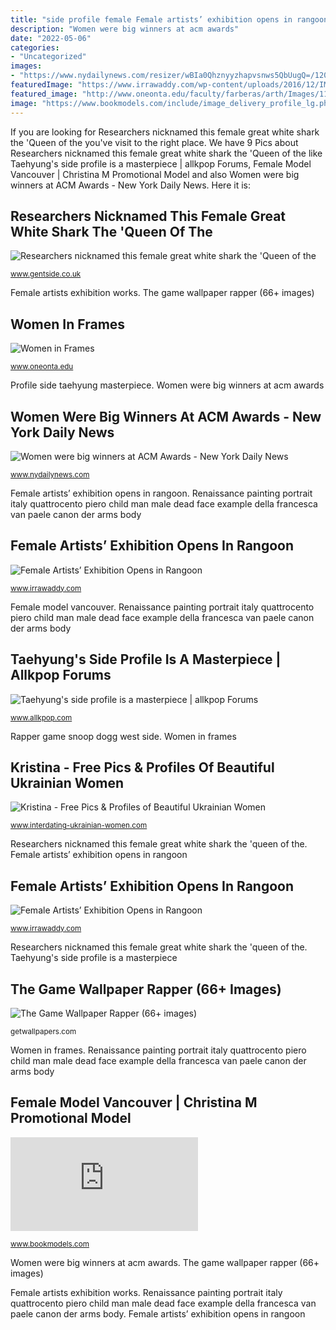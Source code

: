 ```yaml
---
title: "side profile female Female artists’ exhibition opens in rangoon"
description: "Women were big winners at acm awards"
date: "2022-05-06"
categories:
- "Uncategorized"
images:
- "https://www.nydailynews.com/resizer/wBIa0Qhznyyzhapvsnws5QbUugQ=/1200x0/top/arc-anglerfish-arc2-prod-tronc.s3.amazonaws.com/public/TQ6VRQSKJ7YLU2P6NCSHKU6UTM.jpg"
featuredImage: "https://www.irrawaddy.com/wp-content/uploads/2016/12/IMG_6587-a.jpg"
featured_image: "http://www.oneonta.edu/faculty/farberas/arth/Images/110images/sl5images/Piero_DoublePort.jpg"
image: "https://www.bookmodels.com/include/image_delivery_profile_lg.php?id=134566_LG_01.jpg"
---
```


If you are looking for Researchers nicknamed this female great white shark the &#039;Queen of the you've visit to the right place. We have 9 Pics about Researchers nicknamed this female great white shark the &#039;Queen of the like Taehyung&#039;s side profile is a masterpiece | allkpop Forums, Female Model Vancouver | Christina M Promotional Model and also Women were big winners at ACM Awards - New York Daily News. Here it is:

## Researchers Nicknamed This Female Great White Shark The &#039;Queen Of The

![Researchers nicknamed this female great white shark the &#039;Queen of the](https://img.gentside.co.uk/s3/frgsv/1280/animal/default_2020-10-07_aa291668-95cd-420e-bd0d-2cf069c872b7.jpeg "Female artists’ exhibition opens in rangoon")

<small>www.gentside.co.uk</small>

Female artists exhibition works. The game wallpaper rapper (66+ images)

## Women In Frames

![Women in Frames](http://www.oneonta.edu/faculty/farberas/arth/Images/110images/sl5images/Piero_DoublePort.jpg "Women were big winners at acm awards")

<small>www.oneonta.edu</small>

Profile side taehyung masterpiece. Women were big winners at acm awards

## Women Were Big Winners At ACM Awards - New York Daily News

![Women were big winners at ACM Awards - New York Daily News](https://www.nydailynews.com/resizer/wBIa0Qhznyyzhapvsnws5QbUugQ=/1200x0/top/arc-anglerfish-arc2-prod-tronc.s3.amazonaws.com/public/TQ6VRQSKJ7YLU2P6NCSHKU6UTM.jpg "Female model vancouver")

<small>www.nydailynews.com</small>

Female artists’ exhibition opens in rangoon. Renaissance painting portrait italy quattrocento piero child man male dead face example della francesca van paele canon der arms body

## Female Artists’ Exhibition Opens In Rangoon

![Female Artists’ Exhibition Opens in Rangoon](https://www.irrawaddy.com/wp-content/uploads/2016/12/IMG_6528-a.jpg "Female artists’ exhibition opens in rangoon")

<small>www.irrawaddy.com</small>

Female model vancouver. Renaissance painting portrait italy quattrocento piero child man male dead face example della francesca van paele canon der arms body

## Taehyung&#039;s Side Profile Is A Masterpiece | Allkpop Forums

![Taehyung&#039;s side profile is a masterpiece | allkpop Forums](https://68.media.tumblr.com/6fc93ac777409da347e9e61a9090b137/tumblr_of26uc2Vfa1s70o1po1_540.jpg "Female artists’ exhibition opens in rangoon")

<small>www.allkpop.com</small>

Rapper game snoop dogg west side. Women in frames

## Kristina - Free Pics &amp; Profiles Of Beautiful Ukrainian Women

![Kristina - Free Pics &amp; Profiles of Beautiful Ukrainian Women](https://www.interdating-ukrainian-women.com/wp-content/uploads/2013/05/50356.jpg "Female model vancouver")

<small>www.interdating-ukrainian-women.com</small>

Researchers nicknamed this female great white shark the &#039;queen of the. Female artists’ exhibition opens in rangoon

## Female Artists’ Exhibition Opens In Rangoon

![Female Artists’ Exhibition Opens in Rangoon](https://www.irrawaddy.com/wp-content/uploads/2016/12/IMG_6587-a.jpg "Female artists’ exhibition opens in rangoon")

<small>www.irrawaddy.com</small>

Researchers nicknamed this female great white shark the &#039;queen of the. Taehyung&#039;s side profile is a masterpiece

## The Game Wallpaper Rapper (66+ Images)

![The Game Wallpaper Rapper (66+ images)](http://getwallpapers.com/wallpaper/full/7/d/8/949723-the-game-wallpaper-rapper-1920x1080-for-mobile.jpg "Renaissance painting portrait italy quattrocento piero child man male dead face example della francesca van paele canon der arms body")

<small>getwallpapers.com</small>

Women in frames. Renaissance painting portrait italy quattrocento piero child man male dead face example della francesca van paele canon der arms body

## Female Model Vancouver | Christina M Promotional Model

![Female Model Vancouver | Christina M Promotional Model](https://www.bookmodels.com/include/image_delivery_profile_lg.php?id=134566_LG_01.jpg "Kristina ukrainian")

<small>www.bookmodels.com</small>

Women were big winners at acm awards. The game wallpaper rapper (66+ images)

Female artists exhibition works. Renaissance painting portrait italy quattrocento piero child man male dead face example della francesca van paele canon der arms body. Female artists’ exhibition opens in rangoon
